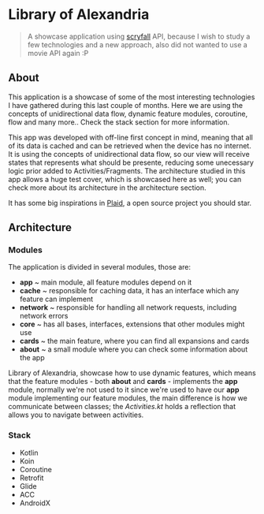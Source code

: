 # Library of Alexandria
> A showcase application using [scryfall](https://scryfall.com/docs/api "scryfall") API, because I wish to study a few technologies and a new approach, also did not wanted to use a movie API again :P 

## About 
This application is a showcase of some of the most interesting technologies I have gathered during this last couple of months. Here we are using the concepts of unidirectional data flow, dynamic feature modules, coroutine, flow and many more.. Check the stack section for more information.

This app was developed with off-line first concept in mind, meaning that all of its data is cached and can be retrieved when the device has no internet. It is using the concepts of unidirectional data flow, so our view will receive states that represents what should be presente, reducing some unecessary logic prior added to Activities/Fragments. 
The architecture studied in this app allows a huge test cover, which is showcased here as well; you can check more about its architecture in the architecture section.

It has some big inspirations in [Plaid](https://github.com/android/plaid/http:// "Plaid"), a open source project you should star.

## Architecture

### Modules

The application is divided in several modules, those are:
- **app** ~ main module, all feature modules depend on it
- **cache** ~ responsible for caching data, it has an interface which any feature can implement 
- **network** ~ responsible for handling all network requests, including network errors
- **core** ~ has all bases, interfaces, extensions that other modules might use
- **cards** ~ the main feature, where you can find all expansions and cards
- **about** ~ a small module where you can check some information about the app 

Library of Alexandria, showcase how to use dynamic features, which means that the feature modules - both **about** and **cards** - implements the **app** module, normally we're not used to it since we're used to have our **app** module implementing our feature modules, the main difference is how we communicate between classes; the _Activities.kt_ holds a reflection that allows you to navigate between activities.

### Stack
- Kotlin
- Koin
- Coroutine
- Retrofit
- Glide
- ACC
- AndroidX
